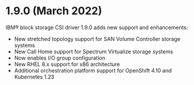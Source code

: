 # 1.9.0 (March 2022)

IBM® block storage CSI driver 1.9.0 adds new support and enhancements:
- New stretched topology support for SAN Volume Controller storage systems
- New Call Home support for Spectrum Virtualize storage systems
- Now enables I/O group configuration
- New RHEL 8.x support for x86 architecture
- Additional orchestration platform support for OpenShift 4.10 and Kubernetes 1.23
